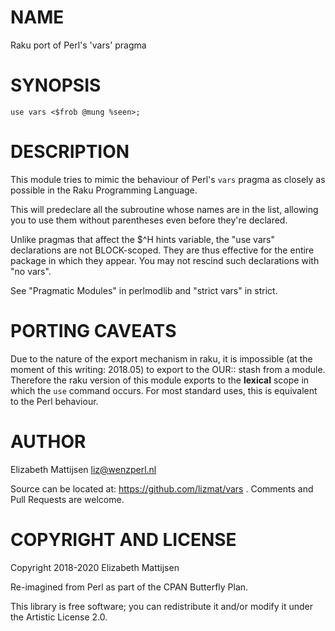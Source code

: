 NAME
====

Raku port of Perl's 'vars' pragma

SYNOPSIS
========

    use vars <$frob @mung %seen>;

DESCRIPTION
===========

This module tries to mimic the behaviour of Perl's `vars` pragma as closely as possible in the Raku Programming Language.

This will predeclare all the subroutine whose names are in the list, allowing you to use them without parentheses even before they're declared.

Unlike pragmas that affect the $^H hints variable, the "use vars" declarations are not BLOCK-scoped. They are thus effective for the entire package in which they appear. You may not rescind such declarations with "no vars".

See "Pragmatic Modules" in perlmodlib and "strict vars" in strict.

PORTING CAVEATS
===============

Due to the nature of the export mechanism in raku, it is impossible (at the moment of this writing: 2018.05) to export to the OUR:: stash from a module. Therefore the raku version of this module exports to the **lexical** scope in which the `use` command occurs. For most standard uses, this is equivalent to the Perl behaviour.

AUTHOR
======

Elizabeth Mattijsen <liz@wenzperl.nl>

Source can be located at: https://github.com/lizmat/vars . Comments and Pull Requests are welcome.

COPYRIGHT AND LICENSE
=====================

Copyright 2018-2020 Elizabeth Mattijsen

Re-imagined from Perl as part of the CPAN Butterfly Plan.

This library is free software; you can redistribute it and/or modify it under the Artistic License 2.0.

